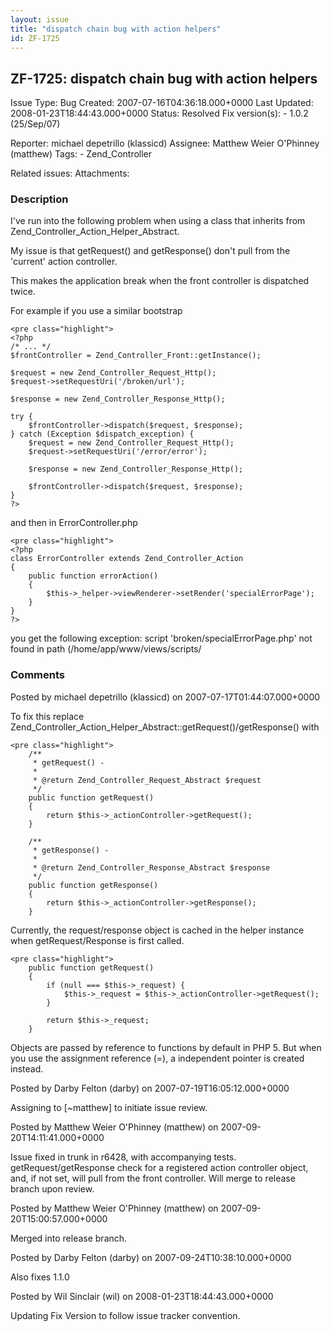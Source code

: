 ```yaml
---
layout: issue
title: "dispatch chain bug with action helpers"
id: ZF-1725
---
```


ZF-1725: dispatch chain bug with action helpers
-----------------------------------------------

 Issue Type: Bug Created: 2007-07-16T04:36:18.000+0000 Last Updated: 2008-01-23T18:44:43.000+0000 Status: Resolved Fix version(s): - 1.0.2 (25/Sep/07)
 
 Reporter:  michael depetrillo (klassicd)  Assignee:  Matthew Weier O'Phinney (matthew)  Tags: - Zend\_Controller
 
 Related issues: 
 Attachments: 
### Description

I've run into the following problem when using a class that inherits from Zend\_Controller\_Action\_Helper\_Abstract.

My issue is that getRequest() and getResponse() don't pull from the 'current' action controller.

This makes the application break when the front controller is dispatched twice.

For example if you use a similar bootstrap

 
    <pre class="highlight">
    <?php
    /* ... */
    $frontController = Zend_Controller_Front::getInstance();
    
    $request = new Zend_Controller_Request_Http();
    $request->setRequestUri('/broken/url');  
    
    $response = new Zend_Controller_Response_Http();
    
    try {
        $frontController->dispatch($request, $response);
    } catch (Exception $dispatch_exception) {
        $request = new Zend_Controller_Request_Http();
        $request->setRequestUri('/error/error');  
       
        $response = new Zend_Controller_Response_Http();
    
        $frontController->dispatch($request, $response);
    }
    ?>


and then in ErrorController.php

 
    <pre class="highlight">
    <?php
    class ErrorController extends Zend_Controller_Action
    {
        public function errorAction()
        {
            $this->_helper->viewRenderer->setRender('specialErrorPage');
        }
    }
    ?>


you get the following exception: script 'broken/specialErrorPage.php' not found in path (/home/app/www/views/scripts/

 

 

### Comments

Posted by michael depetrillo (klassicd) on 2007-07-17T01:44:07.000+0000

To fix this replace Zend\_Controller\_Action\_Helper\_Abstract::getRequest()/getResponse() with

 
    <pre class="highlight">
        /**
         * getRequest() -
         *
         * @return Zend_Controller_Request_Abstract $request
         */
        public function getRequest()
        {
            return $this->_actionController->getRequest();
        }
    
        /**
         * getResponse() -
         *
         * @return Zend_Controller_Response_Abstract $response
         */
        public function getResponse()
        {
            return $this->_actionController->getResponse();
        }


Currently, the request/response object is cached in the helper instance when getRequest/Response is first called.

 
    <pre class="highlight">
        public function getRequest()
        {
            if (null === $this->_request) {
                $this->_request = $this->_actionController->getRequest();
            }
    
            return $this->_request;
        }


Objects are passed by reference to functions by default in PHP 5. But when you use the assignment reference (=), a independent pointer is created instead.

 

 

Posted by Darby Felton (darby) on 2007-07-19T16:05:12.000+0000

Assigning to [~matthew] to initiate issue review.

 

 

Posted by Matthew Weier O'Phinney (matthew) on 2007-09-20T14:11:41.000+0000

Issue fixed in trunk in r6428, with accompanying tests. getRequest/getResponse check for a registered action controller object, and, if not set, will pull from the front controller. Will merge to release branch upon review.

 

 

Posted by Matthew Weier O'Phinney (matthew) on 2007-09-20T15:00:57.000+0000

Merged into release branch.

 

 

Posted by Darby Felton (darby) on 2007-09-24T10:38:10.000+0000

Also fixes 1.1.0

 

 

Posted by Wil Sinclair (wil) on 2008-01-23T18:44:43.000+0000

Updating Fix Version to follow issue tracker convention.

 

 